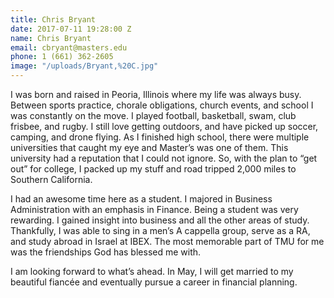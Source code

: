 ```yaml
---
title: Chris Bryant
date: 2017-07-11 19:28:00 Z
name: Chris Bryant
email: cbryant@masters.edu
phone: 1 (661) 362-2605
image: "/uploads/Bryant,%20C.jpg"
---
```


I was born and raised in Peoria, Illinois where my life was always busy. Between sports practice, chorale obligations, church events, and school I was constantly on the move. I played football, basketball, swam, club frisbee, and rugby. I still love getting outdoors, and have picked up soccer, camping, and drone flying. As I finished high school, there were multiple universities that caught my eye and Master’s was one of them. This university had a reputation that I could not ignore. So, with the plan to “get out” for college, I packed up my stuff and road tripped 2,000 miles to Southern California.

I had an awesome time here as a student. I majored in Business Administration with an emphasis in Finance. Being a student was very rewarding. I gained insight into business and all the other areas of study. Thankfully, I was able to sing in a men’s A cappella group, serve as a RA, and study abroad in Israel at IBEX. The most memorable part of TMU for me was the friendships God has blessed me with.

I am looking forward to what’s ahead. In May, I will get married to my beautiful fiancée and eventually pursue a career in financial planning.